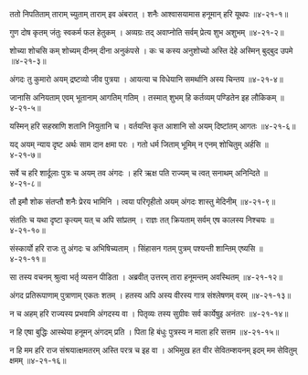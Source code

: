 ततो निपतिताम् ताराम् च्युताम् ताराम् इव अंबरात् ।
शनैः आश्वासयामास हनूमान् हरि यूथपः ॥४-२१-१॥

गुण दोष कृतम् जंतुः स्वकर्म फल हेतुकम् ।
अव्यग्रः तद् अवाप्नोति सर्वम् प्रेत्य शुभ अशुभम् ॥४-२१-२॥

शोच्या शोचसि कम् शोच्यम् दीनम् दीना अनुकंपसे ।
कः च कस्य अनुशोच्यो अस्ति देहे अस्मिन् बुद्बुद उपमे ॥४-२१-३॥

अंगदः तु कुमारो अयम् द्रष्टव्यो जीव पुत्रया ।
आयत्या च विधेयानि समर्थानि अस्य चिन्तय ॥४-२१-४॥

जानासि अनियताम् एवम् भूतानाम् आगतिम् गतिम् ।
तस्मात् शुभम् हि कर्तव्यम् पण्डितेन इह लौकिकम् ॥४-२१-५॥

यस्मिन् हरि सहस्राणि शतानि नियुतानि च ।
वर्तयन्ति कृत आशानि सो अयम् दिष्टांतम् आगतः ॥४-२१-६॥

यद् अयम् न्याय दृष्ट अर्थः साम दान क्षमा परः ।
गतो धर्म जिताम् भूमिम् न एनम् शोचितुम् अर्हसि ॥४-२१-७॥

सर्वे च हरि शार्दूलाः पुत्रः च अयम् तव अंगदः ।
हरि ऋक्ष पति राज्यम् च त्वत् सनाथम् अनिन्दिते ॥४-२१-८॥

तौ इमौ शोक संतप्तौ शनैः प्रेरय भामिनि ।
त्वया परिगृहीतो अयम् अंगदः शास्तु मेदिनीम् ॥४-२१-९॥

संततिः च यथा दृष्टा कृत्यम् यत् च अपि सांप्रतम् ।
राज्ञः तत् क्रियताम् सर्वम् एष कालस्य निश्चयः ॥४-२१-१०॥

संस्कार्यो हरि राजः तु अंगदः च अभिषिच्यताम् ।
सिंहासन गतम् पुत्रम् पश्यन्ती शान्तिम् एष्यसि ॥४-२१-११॥

सा तस्य वचनम् श्रुत्वा भर्तृ व्यसन पीडिता ।
अब्रवीत् उत्तरम् तारा हनूमन्तम् अवस्थितम् ॥४-२१-१२॥

अंगद प्रतिरूपाणाम् पुत्राणाम् एकतः शतम् ।
हतस्य अपि अस्य वीरस्य गात्र संश्लेषणम् वरम् ॥४-२१-१३॥

न च अहम् हरि राज्यस्य प्रभवामि अंगदस्य वा ।
पितृव्यः तस्य सुग्रीवः सर्व कार्येषुइ अनंतरः ॥४-२१-१४॥

न हि एषा बुद्धिः आस्थेया हनूमन् अंगदम् प्रति ।
पिता हि बंधुः पुत्रस्य न माता हरि सत्तम ॥४-२१-१५॥

न हि मम हरि राज संश्रयात्क्षमतरम् अस्ति परत्र च इह वा ।
अभिमुख हत वीर सेवितम्शयनम् इदम् मम सेवितुम् क्षमम् ॥४-२१-१६॥

